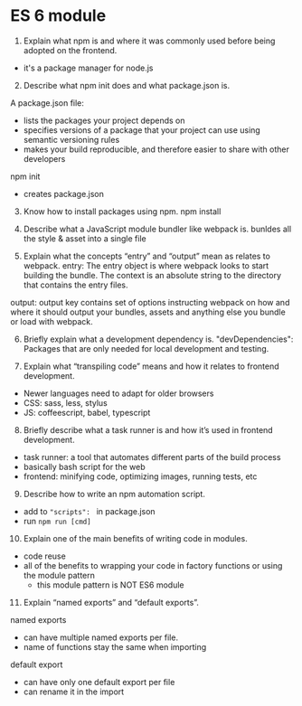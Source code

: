 # ES 6 module


1. Explain what npm is and where it was commonly used before being adopted on the frontend.

- it's a package manager for node.js

2. Describe what npm init does and what package.json is.

A package.json file:

-  lists the packages your project depends on
-  specifies versions of a package that your project can use using semantic versioning rules
- makes your build reproducible, and therefore easier to share with other developers

npm init

- creates package.json

3. Know how to install packages using npm.
npm install

4. Describe what a JavaScript module bundler like webpack is.
bunldes all the style & asset into a single file


5. Explain what the concepts “entry” and “output” mean as relates to webpack.
entry: The entry object is where webpack looks to start building the bundle. The context is an absolute string to the directory that contains the entry files.

output:  output key contains set of options instructing webpack on how and where it should output your bundles, assets and anything else you bundle or load with webpack.



6. Briefly explain what a development dependency is.
"devDependencies": Packages that are only needed for local development and testing.


7. Explain what “transpiling code” means and how it relates to frontend development.
- Newer languages need to adapt for older browsers
- CSS: sass, less, stylus
- JS: coffeescript, babel, typescript

8. Briefly describe what a task runner is and how it’s used in frontend development.
- task runner: a tool that automates different parts of the build process
- basically bash script for the web
- frontend:  minifying code, optimizing images, running tests, etc

9. Describe how to write an npm automation script.
- add to `"scripts": ` in package.json
- run  `npm run [cmd]`

10. Explain one of the main benefits of writing code in modules.
- code reuse
- all of the benefits to wrapping your code in factory functions or using the module pattern 
    - this module pattern is NOT ES6 module
11. Explain “named exports” and “default exports”.

named exports

- can have multiple named exports per file. 
- name of functions stay the same when importing

default export
- can have only one default export per file
- can rename it in the import


